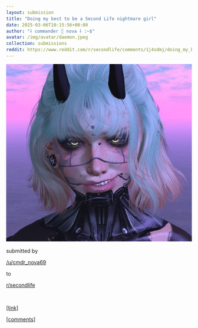 ```yaml
---
layout: submission
title: "Doing my best to be a Second Life nightmare girl"
date: 2025-03-06T10:15:56+00:00
author: "⸸ commander ░ nova ⸸ :~$"
avatar: /img/avatar/daemon.jpeg
collection: submissions
reddit: https://www.reddit.com/r/secondlife/comments/1j4sdmj/doing_my_best_to_be_a_second_life_nightmare_girl/
---
```


<p></p><p><a href="https://www.reddit.com/r/secondlife/comments/1j4sdmj/doing_my_best_to_be_a_second_life_nightmare_girl/" target="_blank"> <img src="/assets/reddit_media/jntikckjo1ne1.jpeg" alt="Doing my best to be a Second Life nightmare girl" title="Doing my best to be a Second Life nightmare girl"> </a></p><p></p><p>submitted by</p><p><a href="https://www.reddit.com/user/cmdr_nova69" target="_blank"> /u/cmdr_nova69 </a></p><p>to</p><p><a href="https://www.reddit.com/r/secondlife/" target="_blank"> r/secondlife </a></p><p></p><p><br></p><p></p><p><span><a href="https://i.redd.it/jntikckjo1ne1.jpeg" target="_blank">[link]</a></span></p><p></p><p><span><a href="https://www.reddit.com/r/secondlife/comments/1j4sdmj/doing_my_best_to_be_a_second_life_nightmare_girl/" target="_blank">[comments]</a></span></p><p></p>
